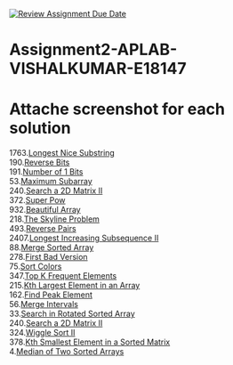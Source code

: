 [![Review Assignment Due Date](https://classroom.github.com/assets/deadline-readme-button-22041afd0340ce965d47ae6ef1cefeee28c7c493a6346c4f15d667ab976d596c.svg)](https://classroom.github.com/a/qrUI3UH-)
# Assignment2-APLAB-VISHALKUMAR-E18147 
# Attache screenshot for each solution
1763.[Longest Nice Substring](https://leetcode.com/problems/longest-nice-substring/description/)<br>
190.[Reverse Bits](https://leetcode.com/problems/reverse-bits/description/)<br>
191.[Number of 1 Bits](https://leetcode.com/problems/number-of-1-bits/description/)<br>
53.[Maximum Subarray](https://leetcode.com/problems/maximum-subarray/description/)<br>
240.[Search a 2D Matrix II](https://leetcode.com/problems/search-a-2d-matrix-ii/description/)<br>
372.[Super Pow](https://leetcode.com/problems/super-pow/description/)<br>
932.[Beautiful Array](https://leetcode.com/problems/beautiful-array/description/)<br>
218.[The Skyline Problem](https://leetcode.com/problems/the-skyline-problem/description/)<br>
493.[Reverse Pairs](https://leetcode.com/problems/reverse-pairs/description/)<br>
2407.[Longest Increasing Subsequence II](https://leetcode.com/problems/longest-increasing-subsequence-ii/description/)<br>
88.[Merge Sorted Array](https://leetcode.com/problems/merge-sorted-array/description/)<br>
278.[First Bad Version](https://leetcode.com/problems/first-bad-version/description/)<br>
75.[Sort Colors](https://leetcode.com/problems/sort-colors/description/)<br>
347.[Top K Frequent Elements](https://leetcode.com/problems/top-k-frequent-elements/description/)<br>
215.[Kth Largest Element in an Array](https://leetcode.com/problems/kth-largest-element-in-an-array/description/)<br>
162.[Find Peak Element](https://leetcode.com/problems/find-peak-element/description/)<br>
56.[Merge Intervals](https://leetcode.com/problems/merge-intervals/description/)<br>
33.[Search in Rotated Sorted Array](https://leetcode.com/problems/search-in-rotated-sorted-array/description/)<br>
240.[Search a 2D Matrix II](https://leetcode.com/problems/search-a-2d-matrix-ii/description/)<br>
324.[Wiggle Sort II](https://leetcode.com/problems/wiggle-sort-ii/description/)<br>
378.[Kth Smallest Element in a Sorted Matrix](https://leetcode.com/problems/kth-smallest-element-in-a-sorted-matrix/description/)<br>
4.[Median of Two Sorted Arrays](https://leetcode.com/problems/median-of-two-sorted-arrays/description/)<br>
